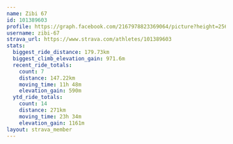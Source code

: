 ```yaml
---
name: Zibi 67
id: 101389603
profile: https://graph.facebook.com/2167978823369064/picture?height=256&width=256
username: zibi-67
strava_url: https://www.strava.com/athletes/101389603
stats:
  biggest_ride_distance: 179.73km
  biggest_climb_elevation_gain: 971.6m
  recent_ride_totals:
    count: 7
    distance: 147.22km
    moving_time: 11h 48m
    elevation_gain: 590m
  ytd_ride_totals:
    count: 14
    distance: 271km
    moving_time: 23h 34m
    elevation_gain: 1161m
layout: strava_member
--- 
```

